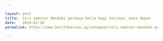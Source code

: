 ```yaml
---

layout: post
title:  Siri seminar Mendaki perkasa belia bagi kerjaya, masa depan
date:   2019-02-20
permalink: https://www.beritaharian.sg/setempat/siri-seminar-mendaki-perkasa-belia-bagi-kerjaya-masa-depan

---
```


